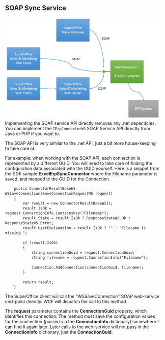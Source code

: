 <properties date="2016-05-11"
SortOrder="4"
/>

SOAP Sync Service
-----------------

![](Slide2.png)
Implementing the SOAP service API directly removes any .net dependcies. You can implement the `IErpConnectorWS` SOAP Service API directly from Java or PHP if you want to.

The SOAP API is very similar to the .net API, just a bit more house-keeping to take care of.

For example: when working with the SOAP API, each connection is represented by a different GUID. You will need to take care of finding the configuration data associated with the GUID yourself. Here is a snippet from the SDK sample **ExcelErpSyncConnector** where the Filename parameter is saved, and mapped to the GUID for the Connection.

```
    public ConnectorResultBaseWS
WSSaveConnection(SaveConnectionRequestWS request)
    {
        var result = new ConnectorResultBaseWS();
        result.IsOk =
request.ConnectionInfo.ContainsKey("Filename");
        result.State = result.IsOk ? ResponseStateWS.Ok :
ResponseStateWS.Error;
        result.UserExplanation = result.IsOk ? "" : "Filename is
missing.";

        if (result.IsOk)
        {
            string connectionGuid = request.ConnectionGuid;
            string filename = request.ConnectionInfo["Filename"];

            Connection.AddConnection(connectionGuid, filename);
        }

        return result;
    }
```

The SuperOffice client will call the "WSSaveConnection" SOAP web-service end-point directly. WCF will dispatch the call to this method.

The **request** parameter contains the **ConnectionGuid** property, which identifies this connection. The method must save the configuration values for the connection (passed via the **ConnectionInfo** dictionary) somewhere it can find it again later. Later calls to the web-service will not pass in the **ConnectionInfo** dictionary, just the **ConnectionGuid**.
